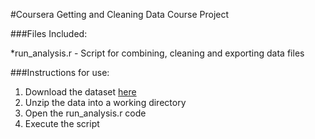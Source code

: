 #Coursera Getting and Cleaning Data Course Project


###Files Included:

*run_analysis.r - Script for combining, cleaning and exporting data files

###Instructions for use:
1. Download the dataset [here](https://d396qusza40orc.cloudfront.net/getdata%2Fprojectfiles%2FUCI%20HAR%20Dataset.zip )
2. Unzip the data into a working directory
3. Open the run_analysis.r code
4. Execute the script
